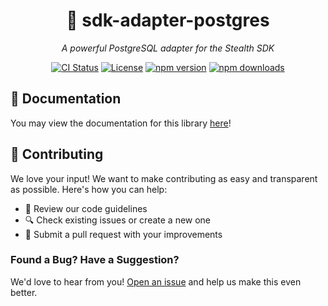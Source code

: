 <div align="center">

# 🐘 sdk-adapter-postgres

_A powerful PostgreSQL adapter for the Stealth SDK_

[![CI Status](https://github.com/stealth-studios/sdk-adapter-postgres/actions/workflows/ci-ts.yaml/badge.svg)](https://github.com/stealth-studios/sdk-adapter-postgres/actions/workflows/ci-ts.yaml)
[![License](https://img.shields.io/github/license/stealth-studios/sdk-adapter-postgres)](https://github.com/stealth-studios/sdk-adapter-postgres/blob/main/LICENSE)
[![npm version](https://img.shields.io/npm/v/@stealthstudios/sdk-adapter-postgres)](https://www.npmjs.com/package/@stealthstudios/sdk-adapter-postgres)
[![npm downloads](https://img.shields.io/npm/dm/@stealthstudios/sdk-adapter-postgres)](https://www.npmjs.com/package/@stealthstudios/sdk-adapter-postgres)

</div>

## 📖 Documentation

You may view the documentation for this library [here](https://google.com/docs/adapters/postgres)!

## 🤝 Contributing

We love your input! We want to make contributing as easy and transparent as possible. Here's how you can help:

- 📖 Review our code guidelines
- 🔍 Check existing issues or create a new one
- 🚀 Submit a pull request with your improvements

### Found a Bug? Have a Suggestion?

We'd love to hear from you! [Open an issue](https://github.com/stealth-studios/sdk-adapter-postgres/issues/new) and help us make this even better.
